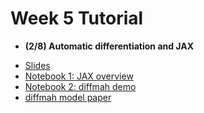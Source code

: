 # Week 5 Tutorial

- **(2/8) Automatic differentiation and JAX** 
* [Slides](https://docs.google.com/presentation/d/1SbYVsBhM2h-zb355LC4RJpF33Ox9K8rP04dYH54t3wE/edit?usp=sharing)
* [Notebook 1: JAX overview](https://github.com/DataDrivenGalaxyEvolution/galevo23-tutorials/blob/main/week-5/jax_overview.ipynb)
* [Notebook 2: diffmah demo](https://github.com/DataDrivenGalaxyEvolution/galevo23-tutorials/blob/main/week-5/jax_demo_diffmah.ipynb)
* [diffmah model paper](https://astro.theoj.org/article/26991-a-differentiable-model-of-the-assembly-of-individual-and-populations-of-dark-matter-halos)
